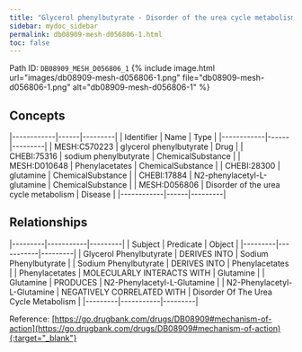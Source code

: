 ```yaml
---
title: "Glycerol phenylbutyrate - Disorder of the urea cycle metabolism"
sidebar: mydoc_sidebar
permalink: db08909-mesh-d056806-1.html
toc: false 
---
```



Path ID: `DB08909_MESH_D056806_1`
{% include image.html url="images/db08909-mesh-d056806-1.png" file="db08909-mesh-d056806-1.png" alt="db08909-mesh-d056806-1" %}

## Concepts

|------------|------|---------|
| Identifier | Name | Type    |
|------------|------|---------|
| MESH:C570223 | glycerol phenylbutyrate | Drug |
| CHEBI:75316 | sodium phenylbutyrate | ChemicalSubstance |
| MESH:D010648 | Phenylacetates | ChemicalSubstance |
| CHEBI:28300 | glutamine | ChemicalSubstance |
| CHEBI:17884 | N2-phenylacetyl-L-glutamine | ChemicalSubstance |
| MESH:D056806 | Disorder of the urea cycle metabolism | Disease |
|------------|------|---------|

## Relationships

|---------|-----------|---------|
| Subject | Predicate | Object  |
|---------|-----------|---------|
| Glycerol Phenylbutyrate | DERIVES INTO | Sodium Phenylbutyrate |
| Sodium Phenylbutyrate | DERIVES INTO | Phenylacetates |
| Phenylacetates | MOLECULARLY INTERACTS WITH | Glutamine |
| Glutamine | PRODUCES | N2-Phenylacetyl-L-Glutamine |
| N2-Phenylacetyl-L-Glutamine | NEGATIVELY CORRELATED WITH | Disorder Of The Urea Cycle Metabolism |
|---------|-----------|---------|

Reference: [https://go.drugbank.com/drugs/DB08909#mechanism-of-action](https://go.drugbank.com/drugs/DB08909#mechanism-of-action){:target="_blank"}